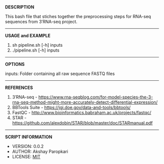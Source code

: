 **DESCRIPTION**

This bash file that stiches together the preprocessing steps for RNA-seq sequences from 3′RNA-seq project.

---

**USAGE and EXAMPLE**

1. sh pipeline.sh [-h] inputs
2. ./pipeline.sh [-h] inputs

---

**OPTIONS**

inputs: Folder containing all raw sequence FASTQ files

---

**REFERENCES**

1. 3′RNA-seq - https://www.rna-seqblog.com/for-model-species-the-3-rna-seq-method-might-more-accurately-detect-differential-expression/
2. BBTools Suite - https://jgi.doe.gov/data-and-tools/bbtools/
3. FastQC - http://www.bioinformatics.babraham.ac.uk/projects/fastqc/
4. STAR - https://github.com/alexdobin/STAR/blob/master/doc/STARmanual.pdf

---

**SCRIPT INFORMATION**

- VERSION: 0.0.2
- AUTHOR: Akshay Paropkari
- LICENSE: [MIT](LICENSE.md)
